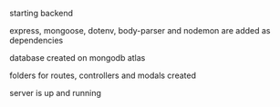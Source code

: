 starting backend

express, mongoose, dotenv, body-parser and nodemon are added as dependencies

database created on mongodb atlas

folders for routes, controllers and modals created

server is up and running

 